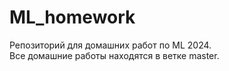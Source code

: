 # ML_homework

Репозиторий для домашних работ по ML 2024.<br>
Все домашние работы находятся в ветке master.
